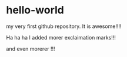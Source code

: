 # hello-world
my very first github repository. It is awesome!!!!

Ha ha ha I added morer exclaimation marks!!!

and even morerer !!!

